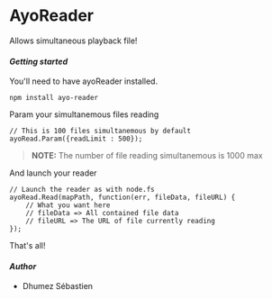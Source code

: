 # AyoReader
Allows simultaneous playback file!

#### ***Getting started***

You'll need to have ayoReader installed.
```
npm install ayo-reader
```

Param your simultanemous files reading
```
// This is 100 files simultanemous by default
ayoRead.Param({readLimit : 500});
```

> **NOTE:** The number of file reading simultanemous is 1000 max

And launch your reader

```
// Launch the reader as with node.fs
ayoRead.Read(mapPath, function(err, fileData, fileURL) {
    // What you want here
    // fileData => All contained file data
    // fileURL => The URL of file currently reading
});
```

That's all!

#### ***Author***
* Dhumez Sébastien
